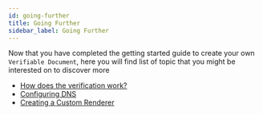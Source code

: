 ```yaml
---
id: going-further
title: Going Further
sidebar_label: Going Further
---
```


Now that you have completed the getting started guide to create your own `Verifiable Document`, here you will find list of topic that you might be interested on to discover more

- [How does the verification work?](/docs/topics/verification/introduction)
- [Configuring DNS](/docs/reference/configuration/configure-dns)
- [Creating a Custom Renderer](/docs/reference/configuration/create-custom-renderer)
